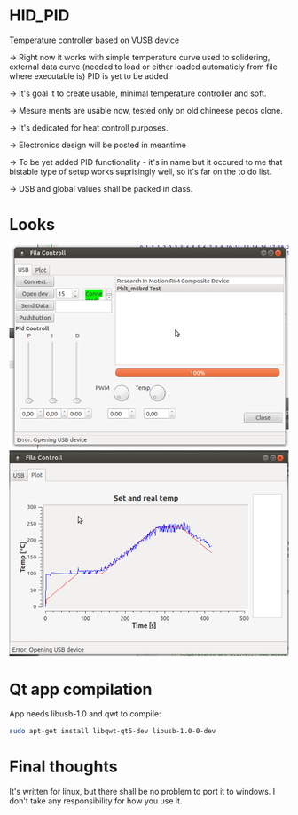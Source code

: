 HID_PID
=======

Temperature controller based on VUSB device

→ Right now it works with simple temperature curve used to solidering, external data curve (needed to load or either loaded automaticly from file where executable is) PID is yet to be added.

→ It's goal it to create usable, minimal temperature controller and soft.

→ Mesure ments are usable now, tested only on old chineese pecos clone.

→ It's dedicated for heat controll purposes.

→ Electronics design will be posted in meantime

→ To be yet added PID functionality - it's in name but it occured to me that bistable type of setup works suprisingly well, so it's far on the to do list.

→ USB and global values shall be packed in class.
 
Looks
========
![selection](https://raw.githubusercontent.com/pholat/HID_PID/master/in_work1.png)
![chart](https://raw.githubusercontent.com/pholat/HID_PID/master/itsworking.png)

Qt app compilation
========
App needs libusb-1.0 and qwt to compile:  
```bash
sudo apt-get install libqwt-qt5-dev libusb-1.0-0-dev  
```

Final thoughts
=======
It's written for linux, but there shall be no problem to port it to windows.
I don't take any responsibility for how you use it.
